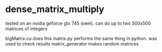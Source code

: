 # dense_matrix_multiply

tested on an nvidia geforce gtx 745 (oem). can do up to two 500x500 matrices 
of integers

bigMatrix.cu does this
matrix.py performs the same thing in python. was used to check results
matrix_generator makes random matrices
